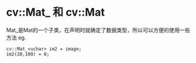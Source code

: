 # cv::Mat_ 和 cv::Mat
Mat_是Mat的一个子类，在声明时就确定了数据类型，所以可以方便的使用一些方法
eg.

```
cv::Mat_<uchar> im2 = image;
im2(20,100) = 0;	
```


